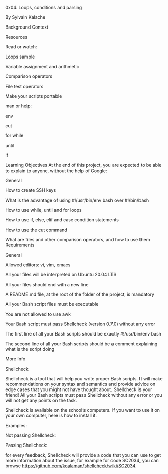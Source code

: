 0x04. Loops, conditions and parsing
 
By Sylvain Kalache
 

Background Context


Resources

Read or watch:


Loops sample

Variable assignment and arithmetic

Comparison operators

File test operators

Make your scripts portable

man or help:



env

cut

for
while

until

if


Learning Objectives
At the end of this project, you are expected to be able to explain to anyone, without the help of Google:



General

How to create SSH keys

What is the advantage of using #!/usr/bin/env bash over #!/bin/bash

How to use while, until and for loops

How to use if, else, elif and case condition statements

How to use the cut command

What are files and other comparison operators, and how to use them
Requirements

General

Allowed editors: vi, vim, emacs

All your files will be interpreted on Ubuntu 20.04 LTS

All your files should end with a new line

A README.md file, at the root of the folder of the project, is mandatory

All your Bash script files must be executable

You are not allowed to use awk

Your Bash script must pass Shellcheck (version 0.7.0) without any error

The first line of all your Bash scripts should be exactly #!/usr/bin/env bash

The second line of all your Bash scripts should be a comment explaining what is the script doing

More Info

Shellcheck

Shellcheck is a tool that will help you write proper Bash scripts. It will make recommendations on your syntax and semantics and provide advice on edge cases that you might not have thought about. Shellcheck is your friend! All your Bash scripts must pass Shellcheck without any error or you will not get any points on the task.



Shellcheck is available on the school’s computers. If you want to use it on your own computer, here is how to install it.



Examples:



Not passing Shellcheck:




Passing Shellcheck:




for every feedback, Shellcheck will provide a code that you can use to get more information about the issue, for example for code SC2034, you can browse https://github.com/koalaman/shellcheck/wiki/SC2034.
